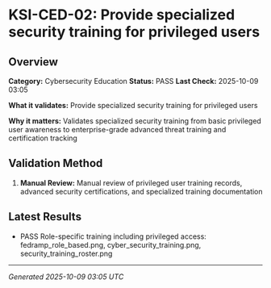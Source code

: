 # KSI-CED-02: Provide specialized security training for privileged users

## Overview

**Category:** Cybersecurity Education
**Status:** PASS
**Last Check:** 2025-10-09 03:05

**What it validates:** Provide specialized security training for privileged users

**Why it matters:** Validates specialized security training from basic privileged user awareness to enterprise-grade advanced threat training and certification tracking

## Validation Method

1. **Manual Review:** Manual review of privileged user training records, advanced security certifications, and specialized training documentation

## Latest Results

- PASS Role-specific training including privileged access: fedramp_role_based.png, cyber_security_training.png, security_training_roster.png

---
*Generated 2025-10-09 03:05 UTC*